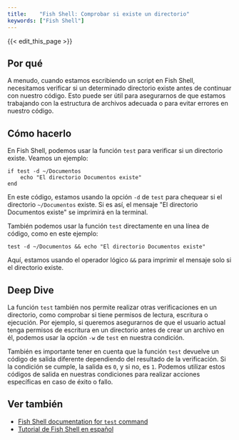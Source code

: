 ```yaml
---
title:    "Fish Shell: Comprobar si existe un directorio"
keywords: ["Fish Shell"]
---
```


{{< edit_this_page >}}

## Por qué

A menudo, cuando estamos escribiendo un script en Fish Shell, necesitamos verificar si un determinado directorio existe antes de continuar con nuestro código. Esto puede ser útil para asegurarnos de que estamos trabajando con la estructura de archivos adecuada o para evitar errores en nuestro código.

## Cómo hacerlo

En Fish Shell, podemos usar la función `test` para verificar si un directorio existe. Veamos un ejemplo:

```
if test -d ~/Documentos
    echo "El directorio Documentos existe"
end
```

En este código, estamos usando la opción `-d` de `test` para chequear si el directorio `~/Documentos` existe. Si es así, el mensaje "El directorio Documentos existe" se imprimirá en la terminal.

También podemos usar la función `test` directamente en una línea de código, como en este ejemplo:

```
test -d ~/Documentos && echo "El directorio Documentos existe"
```

Aquí, estamos usando el operador lógico `&&` para imprimir el mensaje solo si el directorio existe.

## Deep Dive

La función `test` también nos permite realizar otras verificaciones en un directorio, como comprobar si tiene permisos de lectura, escritura o ejecución. Por ejemplo, si queremos asegurarnos de que el usuario actual tenga permisos de escritura en un directorio antes de crear un archivo en él, podemos usar la opción `-w` de `test` en nuestra condición.

También es importante tener en cuenta que la función `test` devuelve un código de salida diferente dependiendo del resultado de la verificación. Si la condición se cumple, la salida es `0`, y si no, es `1`. Podemos utilizar estos códigos de salida en nuestras condiciones para realizar acciones específicas en caso de éxito o fallo.

## Ver también

- [Fish Shell documentation for `test` command](https://fishshell.com/docs/current/cmds/test.html)
- [Tutorial de Fish Shell en español](https://www.genbeta.com/desarrollo/fish-shell-tutorial-instalar-configurar-utilizar)